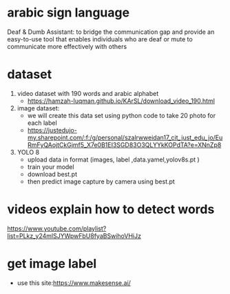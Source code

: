 # arabic sign language
Deaf & Dumb Assistant: to bridge the communication gap and provide
an easy-to-use tool that enables individuals who are deaf or mute to communicate more
effectively with others
# dataset
1.  video dataset with 190 words and arabic alphabet
       -  https://hamzah-luqman.github.io/KArSL/download_video_190.html
2.  image dataset:
       -  we will create this data set using python code to take 20 photo for each label
       -  https://justedujo-my.sharepoint.com/:f:/g/personal/szalrwweidan17_cit_just_edu_jo/EuRmFyQAojtCkGjmf5_X7e0B1EI3SGD83O3QLYYkKOPdTA?e=XNnZp8
 3. YOLO 8
       - upload data in format (images, label ,data.yamel,yolov8s.pt )
       - train your model
       - download best.pt
       - then predict image capture by camera using best.pt

# videos  explain how to detect words
https://www.youtube.com/playlist?list=PLkz_y24mlSJYWpwFbU8fyaBSwihoVHiJz
# get image label
- use this site:https://www.makesense.ai/

